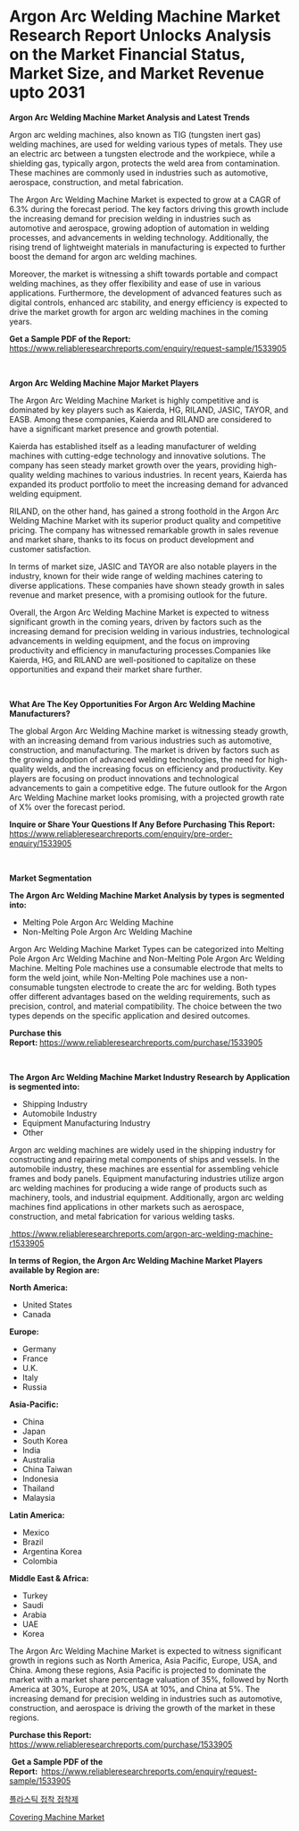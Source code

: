 <p><h1>Argon Arc Welding Machine Market Research Report Unlocks Analysis on the Market Financial Status, Market Size, and Market Revenue upto 2031</h1></p><p><strong>Argon Arc Welding Machine Market Analysis and Latest Trends</strong></p>
<p><p>Argon arc welding machines, also known as TIG (tungsten inert gas) welding machines, are used for welding various types of metals. They use an electric arc between a tungsten electrode and the workpiece, while a shielding gas, typically argon, protects the weld area from contamination. These machines are commonly used in industries such as automotive, aerospace, construction, and metal fabrication.</p><p>The Argon Arc Welding Machine Market is expected to grow at a CAGR of 6.3% during the forecast period. The key factors driving this growth include the increasing demand for precision welding in industries such as automotive and aerospace, growing adoption of automation in welding processes, and advancements in welding technology. Additionally, the rising trend of lightweight materials in manufacturing is expected to further boost the demand for argon arc welding machines.</p><p>Moreover, the market is witnessing a shift towards portable and compact welding machines, as they offer flexibility and ease of use in various applications. Furthermore, the development of advanced features such as digital controls, enhanced arc stability, and energy efficiency is expected to drive the market growth for argon arc welding machines in the coming years.</p></p>
<p><strong>Get a Sample PDF of the Report:&nbsp;</strong> <a href="https://www.reliableresearchreports.com/enquiry/request-sample/1533905">https://www.reliableresearchreports.com/enquiry/request-sample/1533905</a></p>
<p>&nbsp;</p>
<p><strong>Argon Arc Welding Machine Major Market Players</strong></p>
<p><p>The Argon Arc Welding Machine Market is highly competitive and is dominated by key players such as Kaierda, HG, RILAND, JASIC, TAYOR, and EASB. Among these companies, Kaierda and RILAND are considered to have a significant market presence and growth potential.</p><p>Kaierda has established itself as a leading manufacturer of welding machines with cutting-edge technology and innovative solutions. The company has seen steady market growth over the years, providing high-quality welding machines to various industries. In recent years, Kaierda has expanded its product portfolio to meet the increasing demand for advanced welding equipment.</p><p>RILAND, on the other hand, has gained a strong foothold in the Argon Arc Welding Machine Market with its superior product quality and competitive pricing. The company has witnessed remarkable growth in sales revenue and market share, thanks to its focus on product development and customer satisfaction.</p><p>In terms of market size, JASIC and TAYOR are also notable players in the industry, known for their wide range of welding machines catering to diverse applications. These companies have shown steady growth in sales revenue and market presence, with a promising outlook for the future.</p><p>Overall, the Argon Arc Welding Machine Market is expected to witness significant growth in the coming years, driven by factors such as the increasing demand for precision welding in various industries, technological advancements in welding equipment, and the focus on improving productivity and efficiency in manufacturing processes.Companies like Kaierda, HG, and RILAND are well-positioned to capitalize on these opportunities and expand their market share further.</p></p>
<p>&nbsp;</p>
<p><strong>What Are The Key Opportunities For Argon Arc Welding Machine Manufacturers?</strong></p>
<p><p>The global Argon Arc Welding Machine market is witnessing steady growth, with an increasing demand from various industries such as automotive, construction, and manufacturing. The market is driven by factors such as the growing adoption of advanced welding technologies, the need for high-quality welds, and the increasing focus on efficiency and productivity. Key players are focusing on product innovations and technological advancements to gain a competitive edge. The future outlook for the Argon Arc Welding Machine market looks promising, with a projected growth rate of X% over the forecast period.</p></p>
<p><strong>Inquire or Share Your Questions If Any Before Purchasing This Report:</strong> <a href="https://www.reliableresearchreports.com/enquiry/pre-order-enquiry/1533905">https://www.reliableresearchreports.com/enquiry/pre-order-enquiry/1533905</a></p>
<p>&nbsp;</p>
<p><strong>Market Segmentation</strong></p>
<p><strong>The Argon Arc Welding Machine Market Analysis by types is segmented into:</strong></p>
<p><ul><li>Melting Pole Argon Arc Welding Machine</li><li>Non-Melting Pole Argon Arc Welding Machine</li></ul></p>
<p><p>Argon Arc Welding Machine Market Types can be categorized into Melting Pole Argon Arc Welding Machine and Non-Melting Pole Argon Arc Welding Machine. Melting Pole machines use a consumable electrode that melts to form the weld joint, while Non-Melting Pole machines use a non-consumable tungsten electrode to create the arc for welding. Both types offer different advantages based on the welding requirements, such as precision, control, and material compatibility. The choice between the two types depends on the specific application and desired outcomes.</p></p>
<p><strong>Purchase this Report:&nbsp;</strong><a href="https://www.reliableresearchreports.com/purchase/1533905">https://www.reliableresearchreports.com/purchase/1533905</a></p>
<p>&nbsp;</p>
<p><strong>The Argon Arc Welding Machine Market Industry Research by Application is segmented into:</strong></p>
<p><ul><li>Shipping Industry</li><li>Automobile Industry</li><li>Equipment Manufacturing Industry</li><li>Other</li></ul></p>
<p><p>Argon arc welding machines are widely used in the shipping industry for constructing and repairing metal components of ships and vessels. In the automobile industry, these machines are essential for assembling vehicle frames and body panels. Equipment manufacturing industries utilize argon arc welding machines for producing a wide range of products such as machinery, tools, and industrial equipment. Additionally, argon arc welding machines find applications in other markets such as aerospace, construction, and metal fabrication for various welding tasks.</p></p>
<p><a href="https://www.reliableresearchreports.com/argon-arc-welding-machine-r1533905">&nbsp;https://www.reliableresearchreports.com/argon-arc-welding-machine-r1533905</a></p>
<p><strong>In terms of Region, the Argon Arc Welding Machine Market Players available by Region are:</strong></p>
<p>
    <p> <strong> North America: </strong>
        <ul>
            <li>United States</li>
            <li>Canada</li>
        </ul>
        </p> 
    <p> <strong> Europe: </strong>
        <ul>
            <li>Germany</li>
            <li>France</li>
            <li>U.K.</li>
            <li>Italy</li>
            <li>Russia</li>
        </ul>
        </p> 
    <p> <strong> Asia-Pacific: </strong>
        <ul>
            <li>China</li>
            <li>Japan</li>
            <li>South Korea</li>
            <li>India</li>
            <li>Australia</li>
            <li>China Taiwan</li>
            <li>Indonesia</li>
            <li>Thailand</li>
            <li>Malaysia</li>
        </ul>
        </p> 
    <p> <strong> Latin America: </strong>
        <ul>
            <li>Mexico</li>
            <li>Brazil</li>
            <li>Argentina Korea</li>
            <li>Colombia</li>
        </ul>
        </p> 
    <p> <strong> Middle East & Africa: </strong>
        <ul>
            <li>Turkey</li>
            <li>Saudi</li>
            <li>Arabia</li>
            <li>UAE</li>
            <li>Korea</li>
        </ul>
    </p>
    </p>
<p><p>The Argon Arc Welding Machine Market is expected to witness significant growth in regions such as North America, Asia Pacific, Europe, USA, and China. Among these regions, Asia Pacific is projected to dominate the market with a market share percentage valuation of 35%, followed by North America at 30%, Europe at 20%, USA at 10%, and China at 5%. The increasing demand for precision welding in industries such as automotive, construction, and aerospace is driving the growth of the market in these regions.</p></p>
<p><strong>Purchase this Report: </strong><a href="https://www.reliableresearchreports.com/purchase/1533905">https://www.reliableresearchreports.com/purchase/1533905</a></p>
<p>&nbsp;<strong>Get a Sample PDF of the Report:&nbsp;&nbsp;</strong><a href="https://www.reliableresearchreports.com/enquiry/request-sample/1533905">https://www.reliableresearchreports.com/enquiry/request-sample/1533905</a></p>
<p><strong></strong></p>
<p><p><a href="https://github.com/oajzkywllm460/Market-Research-Report-List-1/blob/main/521961726237.md">플라스틱 접착 접착제</a></p><p><a href="https://github.com/CliffMedina6/Market-Research-Report-List-4/blob/main/covering-machine-market.md">Covering Machine Market</a></p></p>